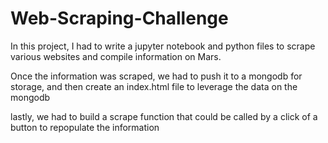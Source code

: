 # Web-Scraping-Challenge

In this project, I had to write a jupyter notebook and python files to scrape various websites and compile information on Mars.

Once the information was scraped, we had to push it to a mongodb for storage, and then create an index.html file to leverage the data on the mongodb

lastly, we had to build a scrape function that could be called by a click of a button to repopulate the information
